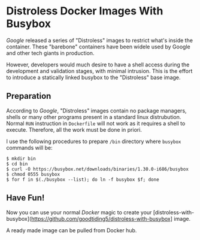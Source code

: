# Distroless Docker Images With Busybox #

*Google* released a series of "Distroless" images to restrict what's
inside the container.  These "barebone" containers have been widele
used by Google and other tech giants in production.

However, developers would much desire to have a shell access during
the development and validation stages, with minimal intrusion.  This
is the effort to introduce a statically linked busybox to the
"Distroless" base image.

## Preparation ##

According to *Google*, "Distroless" images contain no package managers,
shells or many other programs present in a standard linux distrubution.
Normal `RUN` instruction in `Dockerfile` will not work as it requires
a shell to execute.  Therefore, all the work must be done in priori.

I use the following procedures to prepare `/bin` directory where `busybox`
commands will be:

```
$ mkdir bin
$ cd bin
$ curl -O https://busybox.net/downloads/binaries/1.30.0-i686/busybox
$ chmod 0555 busybox
$ for f in $(./busybox --list); do ln -f busybox $f; done

```

## Have Fun! ##

Now you can use your normal *Docker* magic to create your 
[distroless-with-busybox](https://github.com/goodtiding5/distroless-with-busybox]
image.

A ready made image can be pulled from Docker hub.